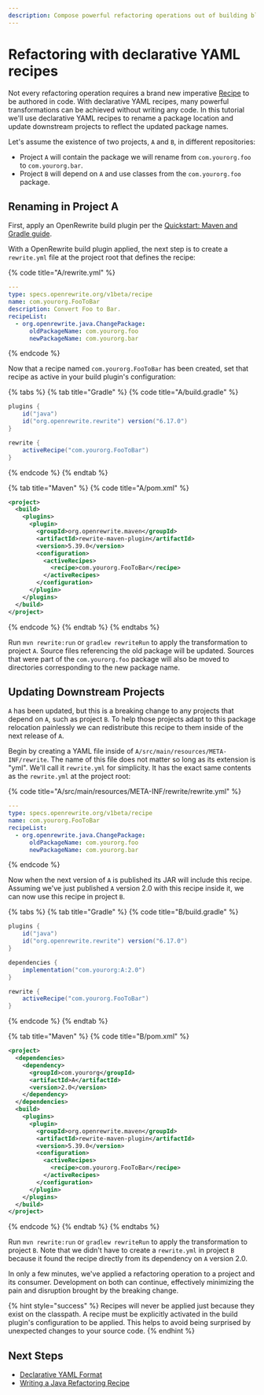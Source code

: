 ```yaml
---
description: Compose powerful refactoring operations out of building blocks
---
```


# Refactoring with declarative YAML recipes

Not every refactoring operation requires a brand new imperative [Recipe](../../concepts-and-explanations/recipes.md) to be authored in code. With declarative YAML recipes, many powerful transformations can be achieved without writing any code. In this tutorial we'll use declarative YAML recipes to rename a package location and update downstream projects to reflect the updated package names.

Let's assume the existence of two projects, `A` and `B`, in different repositories:

* Project `A` will contain the package we will rename from `com.yourorg.foo` to `com.yourorg.bar`.
* Project `B` will depend on `A` and use classes from the `com.yourorg.foo` package.

## Renaming in Project A

First, apply an OpenRewrite build plugin per the [Quickstart: Maven and Gradle guide](../getting-started.md).

With a OpenRewrite build plugin applied, the next step is to create a `rewrite.yml` file at the project root that defines the recipe:

{% code title="A/rewrite.yml" %}
```yaml
---
type: specs.openrewrite.org/v1beta/recipe
name: com.yourorg.FooToBar
description: Convert Foo to Bar.
recipeList:
  - org.openrewrite.java.ChangePackage:
      oldPackageName: com.yourorg.foo
      newPackageName: com.yourorg.bar
```
{% endcode %}

Now that a recipe named `com.yourorg.FooToBar` has been created, set that recipe as active in your build plugin's configuration:

{% tabs %}
{% tab title="Gradle" %}
{% code title="A/build.gradle" %}
```groovy
plugins {
    id("java")
    id("org.openrewrite.rewrite") version("6.17.0")
}

rewrite {
    activeRecipe("com.yourorg.FooToBar")
}
```
{% endcode %}
{% endtab %}

{% tab title="Maven" %}
{% code title="A/pom.xml" %}
```xml
<project>
  <build>
    <plugins>
      <plugin>
        <groupId>org.openrewrite.maven</groupId>
        <artifactId>rewrite-maven-plugin</artifactId>
        <version>5.39.0</version>
        <configuration>
          <activeRecipes>
            <recipe>com.yourorg.FooToBar</recipe>
          </activeRecipes>
        </configuration>
      </plugin>
    </plugins>
  </build>
</project>
```
{% endcode %}
{% endtab %}
{% endtabs %}

Run `mvn rewrite:run` or `gradlew rewriteRun` to apply the transformation to project `A`. Source files referencing the old package will be updated. Sources that were part of the `com.yourorg.foo` package will also be moved to directories corresponding to the new package name.

## Updating Downstream Projects

`A` has been updated, but this is a breaking change to any projects that depend on `A`, such as project `B`. To help those projects adapt to this package relocation painlessly we can redistribute this recipe to them inside of the next release of `A`.

Begin by creating a YAML file inside of `A/src/main/resources/META-INF/rewrite`. The name of this file does not matter so long as its extension is "yml". We'll call it `rewrite.yml` for simplicity. It has the exact same contents as the `rewrite.yml` at the project root:

{% code title="A/src/main/resources/META-INF/rewrite/rewrite.yml" %}
```yaml
---
type: specs.openrewrite.org/v1beta/recipe
name: com.yourorg.FooToBar
recipeList:
  - org.openrewrite.java.ChangePackage:
      oldPackageName: com.yourorg.foo
      newPackageName: com.yourorg.bar
```
{% endcode %}

Now when the next version of `A` is published its JAR will include this recipe. Assuming we've just published `A` version 2.0 with this recipe inside it, we can now use this recipe in project `B`.

{% tabs %}
{% tab title="Gradle" %}
{% code title="B/build.gradle" %}
```groovy
plugins {
    id("java")
    id("org.openrewrite.rewrite") version("6.17.0")
}

dependencies {
    implementation("com.yourorg:A:2.0")
}

rewrite {
    activeRecipe("com.yourorg.FooToBar")
}
```
{% endcode %}
{% endtab %}

{% tab title="Maven" %}
{% code title="B/pom.xml" %}
```xml
<project>
  <dependencies>
    <dependency>
      <groupId>com.yourorg</groupId>
      <artifactId>A</artifactId>
      <version>2.0</version>
    </dependency>
  </dependencies>
  <build>
    <plugins>
      <plugin>
        <groupId>org.openrewrite.maven</groupId>
        <artifactId>rewrite-maven-plugin</artifactId>
        <version>5.39.0</version>
        <configuration>
          <activeRecipes>
            <recipe>com.yourorg.FooToBar</recipe>
          </activeRecipes>
        </configuration>
      </plugin>
    </plugins>
  </build>
</project>
```
{% endcode %}
{% endtab %}
{% endtabs %}

Run `mvn rewrite:run` or `gradlew rewriteRun` to apply the transformation to project `B`. Note that we didn't have to create a `rewrite.yml` in project `B` because it found the recipe directly from its dependency on `A` version 2.0.

In only a few minutes, we've applied a refactoring operation to a project and its consumer. Development on both can continue, effectively minimizing the pain and disruption brought by the breaking change.

{% hint style="success" %}
Recipes will never be applied just because they exist on the classpath. A recipe must be explicitly activated in the build plugin's configuration to be applied. This helps to avoid being surprised by unexpected changes to your source code.
{% endhint %}

## Next Steps

* [Declarative YAML Format](/reference/yaml-format-reference.md)
* [Writing a Java Refactoring Recipe](../../authoring-recipes/writing-a-java-refactoring-recipe.md)
